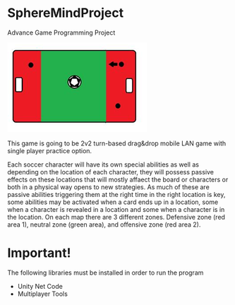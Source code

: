 # SphereMindProject
Advance Game Programming Project


![Map Lower Right](https://github.com/mahiraskin/SphereMindProject/blob/main/Images/Screenshot%202023-03-07%20092500.png?raw=true)

This game is going to be 2v2 turn-based drag&drop mobile LAN game with single player practice option.

Each soccer character will have its own special abilities as well as depending on the location of each character, they will possess passive effects on these locations that will mostly affaect the board or characters or both in a physical way opens to new strategies. As much of these are passive abilities triggering them at the right time in the right location is key, some abilities may be activated when a card ends up in a location, some when a character is revealed in a location and some when a character is in the location.
On each map there are 3 different zones. Defensive zone (red area 1), neutral zone (green area), and offensive zone (red area 2).
# Important!
The following libraries must be installed in order to run the program
 - Unity Net Code
 - Multiplayer Tools 
